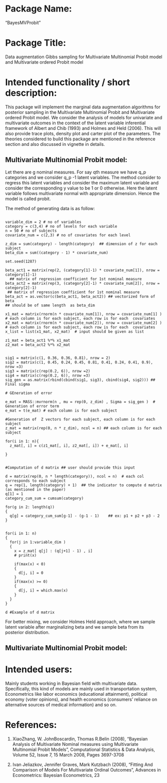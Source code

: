 # Package Name:
“BayesMVProbit”


# Package Title:
Data augmentation Gibbs sampling for Multivariate Multinomial Probit model and Multivariate ordered Probit model


# Intended functionality / short description:

This package will implement the marginal data augmentation algorithms for posterior sampling in the Multivariate Multinomial Probit and Multivariate ordered Probit model. We consider the analysis of models for univariate and multivariate outcomes in the context of the latent variable inferential framework of Albert and Chib (1993) and Holmes and Held (2006). This will also provide trace plots, density plot and carter plot of the parameters. The theories considered to build this package are mentioned in the reference section and also discussed in vignette in details.


## Multivariate Multinomial Probit model: 

Let there are g nominal measures. For say qth measure we have q_p categories and we consider q_p -1 latent variables. The method consider to regress this latent variables and consider the maximum latent variable and consider the corresponding y value to be 1 or 0 otherwise. Here the latent variable follows multivariate normal with appropriate dimension. Hence the model is called probit. 

The method of generating data is as follow: 

```{r}

variable_dim = 2 # no of variables
category = c(3,4) # no of levels for each variable
n = 50 # no of subjects
covariate_num = c(2,3) # no of covariates for each level

z_dim = sum(category) - length(category)  ## dimension of z for each subject
beta_dim = sum((category - 1) * covariate_num)

set.seed(1287)

beta_act1 = matrix(rep(2, (category[1]-1) * covariate_num[1]), nrow = category[1]-1)
  ## matrix of regression coefficient for 1st nominal measure
beta_act2 = matrix(rep(3, (category[2]-1) * covariate_num[2]), nrow = category[2]-1)
 ## matrix of regression coefficient for 1st nominal measure
beta_act = as.vector(c(beta_act1, beta_act2)) ## vectorized form of beta
## should be of same length  as beta_dim

x1_mat = matrix(rnorm(n * covariate_num[1]), nrow = covariate_num[1] ) # each column is for each subject, each row is for each  covariates
x2_mat = matrix(rnorm(n * covariate_num[2]), nrow = covariate_num[2] ) # each column is for each subject, each row is for each  covariates
x_list = list(x1_mat, x2_mat)  # input should be given as list 

z1_mat = beta_act1 %*% x1_mat 
z2_mat = beta_act2 %*% x2_mat


sig1 = matrix(c(1, 0.36, 0.36, 0.81), nrow = 2)
sig2 = matrix(c(1, 0.45, 0.24, 0.45, 0.81, 0.41, 0.24, 0.41, 0.9), nrow =3)
sig3 = matrix(c(rep(0.2, 6)), nrow =2)
sig4 = matrix(c(rep(0.2, 6)), nrow =3)
sig_gen = as.matrix(rbind(cbind(sig1, sig3), cbind(sig4, sig2))) ## Final sigma 

# GEneration of error 

e_mat = MASS::mvrnorm(n , mu = rep(0, z_dim) , Sigma = sig_gen )  # Generation of error term
e_mat = t(e_mat) # each column is for each subject

#Generation of  Z vectors for each subject, each column is for each subject
z_mat = matrix(rep(0, n * z_dim), ncol = n) ## each column is for each subject

for(i in 1: n){
  z_mat[, i] = c(z1_mat[, i], z2_mat[, i]) + e_mat[, i]
  
}


#Computation of d matrix ## user should provide this input

d = matrix(rep(0, n * length(category)), ncol = n)  # each col corresponds to each subject
q = rep(1, length(category) + 1)  ## the indicator to compute d matrix (as mentioned in the paper)
q[1] = 1
category_cum_sum = cumsum(category)

for(g in 2: length(q))
{
  q[g] = category_cum_sum[g-1] - (g-1 - 1)    ## ex: p1 + p2 + p3 - 2
}


for(i in 1: n)
{ 
  for(j in 1:variable_dim )
  {
    x = z_mat[ q[j] : (q[j+1] - 1) , i]
    # print(x)
    
    if(max(x) < 0)
    {
      d[j, i] = 0
    }
    if(max(x) >= 0)
    {
      d[j, i] = which.max(x)
    }
  }
}

d #Example of d matrix
```

For better mixing, we consider Holmes Held approach, where we sample latent variable after marginalizing beta and we sample beta from its posterior distribution.


## Multivariate Multinomial Probit model: 

# Intended users: 

Mainly students working in Bayesian field with multivariate data. Specifically, this kind of models are mainly used in transportation system, Econometrics like labor economics (educational attainment), political economy (voter opinions), and health economics (consumers’ reliance on alternative sources of medical information) and so on. 





# References:

1.	XiaoZhang, W. JohnBoscardin, Thomas R.Belin (2008), “Bayesian Analysis of Multivariate Nominal measures using Multivariate Multinomial Probit Models”, Computational Statistics & Data Analysis, Volume 52, Issue 7, 15 March 2008, Pages 3697-3708

2.	Ivan Jeliazkov, Jennifer Graves, Mark Kutzbach (2008), “Fitting And Comparison of Models For Multivariate Ordinal Outcomes”, Advances in Econometrics: Bayesian Econometrics, 23
